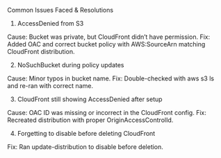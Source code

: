 Common Issues Faced & Resolutions

1. AccessDenied from S3

Cause: Bucket was private, but CloudFront didn’t have permission.
Fix: Added OAC and correct bucket policy with AWS:SourceArn matching CloudFront distribution.

2. NoSuchBucket during policy updates

Cause: Minor typos in bucket name.
Fix: Double-checked with aws s3 ls and re-ran with correct name.

3. CloudFront still showing AccessDenied after setup

Cause: OAC ID was missing or incorrect in the CloudFront config.
Fix: Recreated distribution with proper OriginAccessControlId.

4. Forgetting to disable before deleting CloudFront

Fix: Ran update-distribution to disable before deletion.
